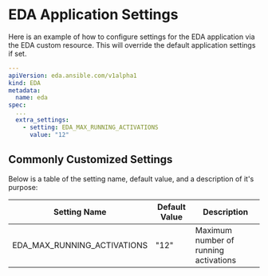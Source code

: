 # EDA Application Settings


Here is an example of how to configure settings for the EDA application via the EDA custom resource. This will override the default application settings if set.

```yaml
---
apiVersion: eda.ansible.com/v1alpha1
kind: EDA
metadata:
  name: eda
spec:
  ...
  extra_settings:
    - setting: EDA_MAX_RUNNING_ACTIVATIONS
      value: "12"

```



## Commonly Customized Settings

Below is a table of the setting name, default value, and a description of it's purpose:

| Setting Name             | Default Value  | Description                                     |
|--------------------------|----------------|-------------------------------------------------|
| EDA_MAX_RUNNING_ACTIVATIONS  | "12"           | Maximum number of running activations           |
